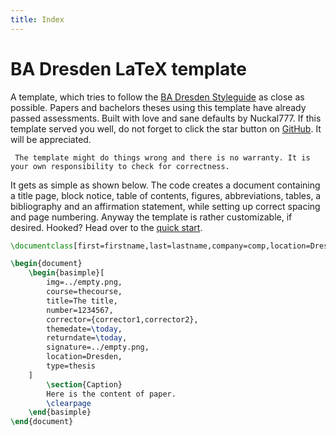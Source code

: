 ```yaml
---
title: Index
---
```

# BA Dresden LaTeX template

A template, which tries to follow the [BA Dresden Styleguide](https://www.ba-dresden.de/fileadmin/dresden/downloads/zentrale-dokumente/LEITFADEN_webv2.pdf) as close as possible.
Papers and bachelors theses using this template have already passed assessments.
Built with love and sane defaults by Nuckal777.
If this template served you well, do not forget to click the star button on [GitHub](https://github.com/nuckal777/ba-latex-template).
It will be appreciated.

```warning
 The template might do things wrong and there is no warranty. It is your own responsibility to check for correctness.
```

It gets as simple as shown below.
The code creates a document containing a title page, block notice, table of contents, figures, abbreviations, tables, a bibliography and an affirmation statement, while setting up correct spacing and page numbering.
Anyway the template is rather customizable, if desired.
Hooked? Head over to the [quick start](./quickstart).

```latex
\documentclass[first=firstname,last=lastname,company=comp,location=Dresden,simple]{baarticle}

\begin{document}
    \begin{basimple}[
        img=../empty.png,
        course=thecourse,
        title=The title,
        number=1234567,
        corrector={corrector1,corrector2},
        themedate=\today,
        returndate=\today,
        signature=../empty.png,
        location=Dresden,
        type=thesis
    ]
        \section{Caption}
        Here is the content of paper.
        \clearpage
    \end{basimple}
\end{document}
```
